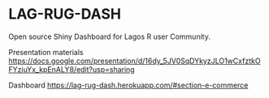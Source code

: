 # LAG-RUG-DASH
Open source Shiny Dashboard for Lagos R user Community.

Presentation materials https://docs.google.com/presentation/d/16dy_5JV0SqDYkyzJLO1wCxfztkOFYziuYx_kpEnALY8/edit?usp=sharing

Dashboard https://lag-rug-dash.herokuapp.com/#section-e-commerce
